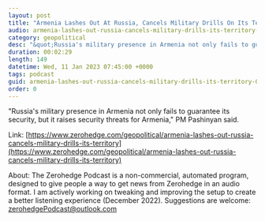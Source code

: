 ```yaml
---
layout: post
title: "Armenia Lashes Out At Russia, Cancels Military Drills On Its Territory"
audio: armenia-lashes-out-russia-cancels-military-drills-its-territory-0
category: geopolitical
desc: "&quot;Russia's military presence in Armenia not only fails to guarantee its security, but it raises security threats for Armenia,&quot; PM Pashinyan said."
duration: 00:02:29
length: 149
datetime: Wed, 11 Jan 2023 07:45:00 +0000
tags: podcast
guid: armenia-lashes-out-russia-cancels-military-drills-its-territory-0
order: 0
---
```

&quot;Russia's military presence in Armenia not only fails to guarantee its security, but it raises security threats for Armenia,&quot; PM Pashinyan said.

Link: [https://www.zerohedge.com/geopolitical/armenia-lashes-out-russia-cancels-military-drills-its-territory](https://www.zerohedge.com/geopolitical/armenia-lashes-out-russia-cancels-military-drills-its-territory)

About: The Zerohedge Podcast is a non-commercial, automated program, designed to give people a way to get news from Zerohedge in an audio format.  I am actively working on tweaking and improving the setup to create a better listening experience (December 2022).  Suggestions are welcome: [zerohedgePodcast@outlook.com](mailto:zerohedgePodcast@outlook.com)